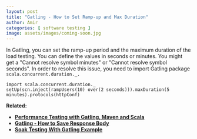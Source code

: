 ```yaml
---
layout: post
title: "Gatling - How to Set Ramp-up and Max Duration"
author: Amir
categories: [ software testing ]
image: assets/images/coming-soon.jpg
---
```


In Gatling, you can set the ramp-up period and the maximum duration of the load testing. You can define the values in seconds or minutes. You might get a "Cannot resolve symbol minutes" or "Cannot resolve symbol seconds". In order to resolve this issue, you need to import Gatling package `scala.concurrent.duration._.`

    import scala.concurrent.duration._
    setUp(scn.inject(rampUsers(10) over(2 seconds))).maxDuration(5 minutes).protocols(httpConf)

**Related:**

*   **[Performance Testing with Gatling, Maven and Scala](https://www.testingexcellence.com/performance-testing-gatling-maven-scala/)**
*   **[Gatling - How to Save Response Body](https://www.testingexcellence.com/gatling-save-response-body/)**
*   **[Soak Testing With Gatling Example](https://www.testingexcellence.com/soak-testing-gatling-example/)**